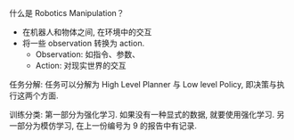 什么是 Robotics Manipulation？
- 在机器人和物体之间, 在环境中的交互
- 将一些 observation 转换为 action.
	- Observation: 如指令、参数、
	- Action: 对现实世界的交互

任务分解: 任务可以分解为 High Level Planner 与 Low level Policy, 即决策与执行这两个方面.

训练分类: 第一部分为强化学习. 如果没有一种显式的数据, 就要使用强化学习. 另一部分为模仿学习, 在上一份编号为 9 的报告中有记录.
